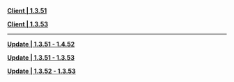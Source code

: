 **[Client | 1.3.51](https://d3ln624mszu7ty.cloudfront.net/client_app/beta_pc/20210205_8f0130777c7b714a/GenshinImpact_beta_1.3.51.zip)**

**[Client | 1.3.53](https://d3ln624mszu7ty.cloudfront.net/client_app/beta_pc/20210226_ecc49f98696bcae0/GenshinImpact_beta_1.3.53.zip)**

-----

**[Update | 1.3.51 - 1.4.52](https://d3ln624mszu7ty.cloudfront.net/client_app/beta_update/hk4e_global/4/1.3.51_1.3.52_diff_MqVAYpQE.zip)**

**[Update | 1.3.51 - 1.3.53](https://d3ln624mszu7ty.cloudfront.net/client_app/beta_update/hk4e_global/4/1.3.51_1.3.53_diff_sCKSMGYk.zip)**

**[Update | 1.3.52 - 1.3.53](https://d3ln624mszu7ty.cloudfront.net/client_app/beta_update/hk4e_global/4/1.3.52_1.3.53_diff_CgOSUzDP.zip)**